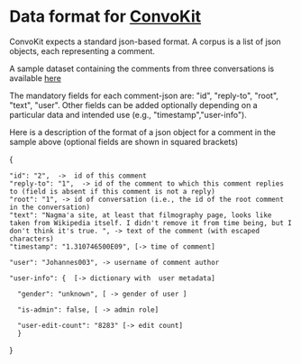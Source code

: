 # Data format for [ConvoKit](http://convokit.cornell.edu/)

ConvoKit expects a standard json-based format.  A corpus is a list of json objects, each representing a comment.

A sample dataset containing the comments from three conversations is available [here](http://zissou.infosci.cornell.edu/socialkit/datasets/wiki-corpus/sample.json)

The mandatory fields for each comment-json are: "id", "reply-to", "root", "text", "user".   Other fields can be added optionally depending on a particular data and intended use (e.g., "timestamp","user-info").

Here is a description of the format of a json object for a comment in the sample above (optional fields are shown in squared brackets)



{

    "id": "2",  ->  id of this comment
    "reply-to": "1",  -> id of the comment to which this comment replies to (field is absent if this comment is not a reply)
    "root": "1", -> id of conversation (i.e., the id of the root comment in the conversation)
    "text": "Nagma'a site, at least that filmography page, looks like taken from Wikipedia itself. I didn't remove it from time being, but I don't think it's true. ", -> text of the comment (with escaped characters)
    "timestamp": "1.310746500E09", [-> time of comment]

    "user": "Johannes003", -> username of comment author

    "user-info": {  [-> dictionary with  user metadata]

      "gender": "unknown", [ -> gender of user ]

      "is-admin": false, [ -> admin role]

      "user-edit-count": "8283" [-> edit count]
      }
     
}
      
